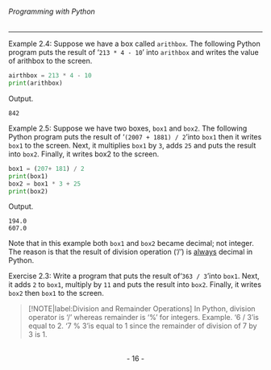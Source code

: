###### Programming with Python
---

Example 2.4: Suppose we have a box called ``arithbox``. The following Python program puts the result of ‘``213 * 4 - 10``’ into ``arithbox`` and writes the value of arithbox to the screen.


```python
airthbox = 213 * 4 - 10
print(arithbox)
```

Output.

```
842
```


Example 2.5: Suppose we have two boxes, ``box1`` and ``box2``. The following Python
program puts the result of ‘``(2007 + 1881) / 2``’into ``box1`` then it writes ``box1`` to the screen. Next, it multiplies ``box1`` by ``3``, adds ``25`` and puts the result into ``box2``.
Finally, it writes box2 to the screen.

```python
box1 = (207+ 181) / 2
print(box1)
box2 = box1 * 3 + 25
print(box2) 
```

Output.

```
194.0
607.0
```

Note that in this example both ``box1`` and ``box2`` became decimal; not integer. The
reason is that the result of division operation (‘/’) is <u>always</u> decimal in Python.

Exercise 2.3: Write a program that puts the result of‘``363 / 3``’into ``box1``. Next, it adds ``2`` to ``box1``, multiply by ``11`` and puts the result into ``box2``. Finally, it writes ``box2`` then ``box1`` to the screen.


> [!NOTE|label:Division and Remainder Operations]
> In Python, division operator is ‘/’ whereas remainder is ‘%’ for integers.
> Example. ‘6 / 3’is equal to 2. ‘7 % 3’is equal to 1 since the remainder of division of 7 by 3 is 1.

<br>

<center> - 16 - </center>


